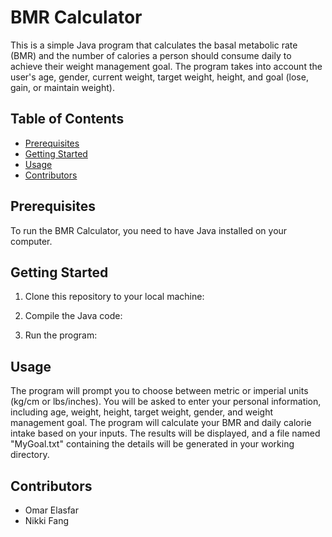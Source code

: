 # BMR Calculator

This is a simple Java program that calculates the basal metabolic rate (BMR) and the number of calories a person should consume daily to achieve their weight management goal. The program takes into account the user's age, gender, current weight, target weight, height, and goal (lose, gain, or maintain weight).

## Table of Contents

- [Prerequisites](#prerequisites)
- [Getting Started](#getting-started)
- [Usage](#usage)
- [Contributors](#contributors)

## Prerequisites

To run the BMR Calculator, you need to have Java installed on your computer.

## Getting Started

1. Clone this repository to your local machine:

2. Compile the Java code:

3. Run the program:

## Usage
The program will prompt you to choose between metric or imperial units (kg/cm or lbs/inches).
You will be asked to enter your personal information, including age, weight, height, target weight, gender, and weight management goal.
The program will calculate your BMR and daily calorie intake based on your inputs.
The results will be displayed, and a file named "MyGoal.txt" containing the details will be generated in your working directory.

## Contributors
- Omar Elasfar
- Nikki Fang
